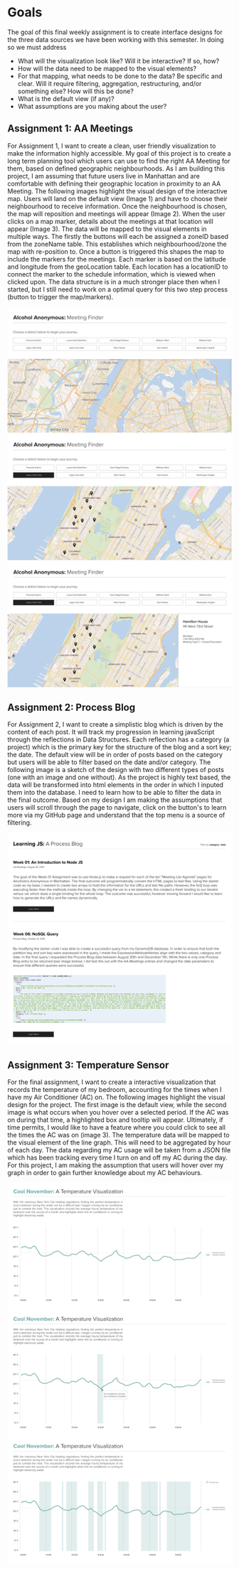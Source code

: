#  Goals 

The goal of this final weekly assignment is to create interface designs for the three data sources we have been working with this semester. In doing so we must address 

* What will the visualization look like? Will it be interactive? If so, how?
* How will the data need to be mapped to the visual elements?
* For that mapping, what needs to be done to the data? Be specific and clear. Will it require filtering, aggregation, restructuring, and/or something else? How will this be done?
* What is the default view (if any)?
* What assumptions are you making about the user?

## Assignment 1: AA Meetings 

For Assignment 1, I want to create a clean, user friendly visualization to make the information highly accessible. My goal of this project is to create a long term planning tool which users can use to find the right AA Meeting for them, based on defined geographic neighbourhoods. As I am building this project,  I am assuming that future users live in Manhattan and are comfortable with defining their geographic location in proximity to an AA Meeting. The following images highlight the visual design of the  interactive map. Users will land on the default view (Image 1) and have to choose their neighbourhood to receive information. Once the neighbourhood is chosen, the map will reposition and meetings will appear (Image 2). When the user clicks on a map marker, details about the meetings at that location will appear (Image 3). The data will be mapped to the visual elements in multiple ways. The firstly the buttons will each be assigned a zoneID based from the zoneName table. This establishes which neighbourhood/zone the map with re-position to. Once a button is triggered this shapes the map to include the markers for the meetings. Each marker is based on the latitude and longitude from the geoLocation table. Each location has a locationID to connect the marker to the schedule information, which is viewed when clicked upon. The data structure is in a much stronger place then when I started, but I still need to work on a optimal query for this two step process (button to trigger the map/markers). 

![Interface for AA 1](https://github.com/lulujordanna/data-structures/blob/master/week11/images/aa-1.png)
![Interface for AA 2](https://github.com/lulujordanna/data-structures/blob/master/week11/images/aa-2.png)
![Interface for AA 3](https://github.com/lulujordanna/data-structures/blob/master/week11/images/aa-3.png)

## Assignment 2: Process Blog 
For Assignment 2, I want to create a simplistic blog which is driven by the content of each post. It will track my progression in learning javaScript through the reflections in Data Structures. Each reflection has a category (a project) which is the primary key for the structure of the blog and a sort key; the date. The default view will be in order of posts based on the category but users will be able to filter based on the date and/or category. The following image is a sketch of the design with two different types of posts (one with an image and one without). As the project is highly text based, the data will be transformed into html elements in the order in which I inputed them into the database. I need to learn how to be able to filter the data in the final outcome. Based on my design I am making the assumptions that users will scroll through the page to navigate, click on the button's to learn more via my GitHub page and understand that the top menu is a source of filtering.

![Interface for Process Blog](https://github.com/lulujordanna/data-structures/blob/master/week11/images/processblog.png)

## Assignment 3: Temperature Sensor  
For the final assignment, I want to create a interactive visualization that records the temperature of my bedroom, accounting for the times when I have my Air Conditioner (AC) on. The following images highlight the visual design for the project. The first image is the default view, while the second image is what occurs when you hover over a selected period. If the AC was on during that time, a highlighted box and tooltip will appear. Ultimately, if time permits, I would like to have a feature where you could click to see all the times the AC was on (image 3). The temperature data will be mapped to the visual element of the line graph. This will need to be aggregated by hour of each day. The data regarding my AC usage will be taken from a JSON file which has been tracking every time I turn on and off my AC during the day. For this project, I am making the assumption that users will hover over my graph in order to gain further knowledge about my AC behaviours. 

![Interface for Temperature 1](https://github.com/lulujordanna/data-structures/blob/master/week11/images/sensor-1.png)
![Interface for Temperature 2](https://github.com/lulujordanna/data-structures/blob/master/week11/images/sensor-2.png)
![Interface for Temperature 3](https://github.com/lulujordanna/data-structures/blob/master/week11/images/sensor-3.png)

